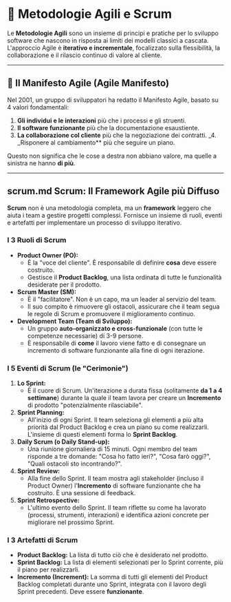 # 🏃 Metodologie Agili e Scrum

Le **Metodologie Agili** sono un insieme di principi e pratiche per lo sviluppo software che nascono in risposta ai limiti dei modelli classici a cascata. L'approccio Agile è **iterativo e incrementale**, focalizzato sulla flessibilità, la collaborazione e il rilascio continuo di valore al cliente.

---

## 📜 Il Manifesto Agile (Agile Manifesto)

Nel 2001, un gruppo di sviluppatori ha redatto il Manifesto Agile, basato su 4 valori fondamentali:

1.  **Gli individui e le interazioni** più che i processi e gli struenti.
2.  **Il software funzionante** più che la documentazione esaustiente.
3.  **La collaborazione col cliente** più che la negoziazione dei contratti.
_4.  _Risponere al cambiamento** più che seguire un piano.

Questo non significa che le cose a destra non abbiano valore, ma quelle a sinistra ne hanno **di più**.

---

##  scrum.md Scrum: Il Framework Agile più Diffuso

**Scrum** non è una metodologia completa, ma un **framework** leggero che aiuta i team a gestire progetti complessi. Fornisce un insieme di ruoli, eventi e artefatti per implementare un processo di sviluppo iterativo.

### I 3 Ruoli di Scrum
*   **Product Owner (PO):**
    *   È la "voce del cliente". È responsabile di definire **cosa** deve essere costruito.
    *   Gestisce il **Product Backlog**, una lista ordinata di tutte le funzionalità desiderate per il prodotto.
*   **Scrum Master (SM):**
    *   È il "facilitatore". Non è un capo, ma un leader al servizio del team.
    *   Il suo compito è rimuovere gli ostacoli, assicurare che il team segua le regole di Scrum e promuovere il miglioramento continuo.
*   **Development Team (Team di Sviluppo):**
    *   Un gruppo **auto-organizzato e cross-funzionale** (con tutte le competenze necessarie) di 3-9 persone.
    *   È responsabile di **come** il lavoro viene fatto e di consegnare un incremento di software funzionante alla fine di ogni iterazione.

### I 5 Eventi di Scrum (le "Cerimonie")
1.  **Lo Sprint:**
    *   È il cuore di Scrum. Un'iterazione a durata fissa (solitamente **da 1 a 4 settimane**) durante la quale il team lavora per creare un **Incremento** di prodotto "potenzialmente rilasciabile".
2.  **Sprint Planning:**
    *   All'inizio di ogni Sprint. Il team seleziona gli elementi a più alta priorità dal Product Backlog e crea un piano su come realizzarli. L'insieme di questi elementi forma lo **Sprint Backlog**.
3.  **Daily Scrum (o Daily Stand-up):**
    *   Una riunione giornaliera di 15 minuti. Ogni membro del team risponde a tre domande: "Cosa ho fatto ieri?", "Cosa farò oggi?", "Quali ostacoli sto incontrando?".
4.  **Sprint Review:**
    *   Alla fine dello Sprint. Il team mostra agli stakeholder (incluso il Product Owner) l'**Incremento** di software funzionante che ha costruito. È una sessione di feedback.
5.  **Sprint Retrospective:**
    *   L'ultimo evento dello Sprint. Il team riflette su come ha lavorato (processi, strumenti, interazioni) e identifica azioni concrete per migliorare nel prossimo Sprint.

### I 3 Artefatti di Scrum
*   **Product Backlog:** La lista di tutto ciò che è desiderato nel prodotto.
*   **Sprint Backlog:** La lista di elementi selezionati per lo Sprint corrente, più il piano per realizzarli.
*   **Incremento (Increment):** La somma di tutti gli elementi del Product Backlog completati durante uno Sprint, integrata con il lavoro degli Sprint precedenti. Deve essere **funzionante**.
